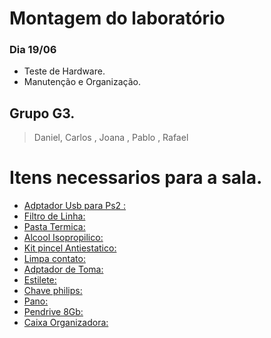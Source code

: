 # Montagem do laboratório 

### Dia 19/06
- Teste de Hardware.
- Manutenção e Organização.
## Grupo G3.
> Daniel, Carlos , Joana , Pablo , Rafael

# Itens necessarios para a sala.
-  [Adptador Usb para Ps2 :]() 
-  [Filtro de Linha:]()
- [Pasta Termica:]()
- [Alcool Isopropilico:]()
- [Kit pincel Antiestatico:]()
- [Limpa contato:]()
- [Adptador de Toma:]()
- [Estilete:]()
- [Chave philips:]()
- [Pano:]()
- [Pendrive 8Gb:]()
- [Caixa Organizadora:]()
